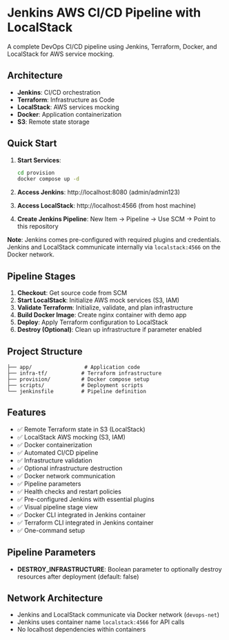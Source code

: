 # Jenkins AWS CI/CD Pipeline with LocalStack

A complete DevOps CI/CD pipeline using Jenkins, Terraform, Docker, and LocalStack for AWS service mocking.

## Architecture

- **Jenkins**: CI/CD orchestration
- **Terraform**: Infrastructure as Code
- **LocalStack**: AWS services mocking
- **Docker**: Application containerization
- **S3**: Remote state storage

## Quick Start

1. **Start Services**:
   ```bash
   cd provision
   docker compose up -d
   ```

2. **Access Jenkins**: http://localhost:8080 (admin/admin123)
3. **Access LocalStack**: http://localhost:4566 (from host machine)
4. **Create Jenkins Pipeline**: New Item → Pipeline → Use SCM → Point to this repository

**Note**: Jenkins comes pre-configured with required plugins and credentials. Jenkins and LocalStack communicate internally via `localstack:4566` on the Docker network.

## Pipeline Stages

1. **Checkout**: Get source code from SCM
2. **Start LocalStack**: Initialize AWS mock services (S3, IAM)
3. **Validate Terraform**: Initialize, validate, and plan infrastructure
4. **Build Docker Image**: Create nginx container with demo app
5. **Deploy**: Apply Terraform configuration to LocalStack
6. **Destroy (Optional)**: Clean up infrastructure if parameter enabled

## Project Structure

```
├── app/                 # Application code
├── infra-tf/           # Terraform infrastructure
├── provision/          # Docker compose setup
├── scripts/            # Deployment scripts
└── jenkinsfile         # Pipeline definition
```

## Features

- ✅ Remote Terraform state in S3 (LocalStack)
- ✅ LocalStack AWS mocking (S3, IAM)
- ✅ Docker containerization
- ✅ Automated CI/CD pipeline
- ✅ Infrastructure validation
- ✅ Optional infrastructure destruction
- ✅ Docker network communication
- ✅ Pipeline parameters
- ✅ Health checks and restart policies
- ✅ Pre-configured Jenkins with essential plugins
- ✅ Visual pipeline stage view
- ✅ Docker CLI integrated in Jenkins container
- ✅ Terraform CLI integrated in Jenkins container
- ✅ One-command setup

## Pipeline Parameters

- **DESTROY_INFRASTRUCTURE**: Boolean parameter to optionally destroy resources after deployment (default: false)

## Network Architecture

- Jenkins and LocalStack communicate via Docker network (`devops-net`)
- Jenkins uses container name `localstack:4566` for API calls
- No localhost dependencies within containers